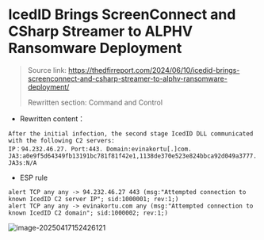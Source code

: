 # IcedID Brings ScreenConnect and CSharp Streamer to ALPHV Ransomware Deployment

> Source link: https://thedfirreport.com/2024/06/10/icedid-brings-screenconnect-and-csharp-streamer-to-alphv-ransomware-deployment/
>
> Rewritten section: Command and Control



- Rewritten content：

```
After the initial infection, the second stage IcedID DLL communicated with the following C2 servers:
IP：94.232.46.27. Port:443. Domain:evinakortu[.]com. JA3:a0e9f5d64349fb13191bc781f81f42e1,1138de370e523e824bbca92d049a3777. JA3s:N/A
```



- ESP rule

```
alert TCP any any -> 94.232.46.27 443 (msg:"Attempted connection to known IcedID C2 server IP"; sid:1000001; rev:1;)
alert TCP any any -> evinakortu.com any (msg:"Attempted connection to known IcedID C2 domain"; sid:1000002; rev:1;)
```



![image-20250417152426121](https://gitee.com/yxinmiracle/pic/raw/master/imgv4.0/image-20250417152426121.png)





